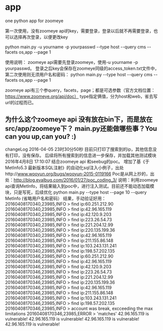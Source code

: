 # app
one python app for zoomeye

第一次使用，没有zoomeye api的key，需要登录，登录以后就不再需要登录，也可以选择再次登录，以便更改key

python main.py -u yourname -p yourpasswd --type host --query cms --facets os,app --page 1

使用说明：
  zoomeye api需要先登录zoomeye，使用-u yourname -p yourpasswd。
  登录之后key会保存在zoomeye同级的access_token.txt文件中，第二次使用则无须用户名和密码：
  python main.py --type host --query cms --facets os,app --page 1
  
  zoomeye api有三个参query，facets，page；都是可选参数（官方文档位置：https://www.zoomeye.org/api/doc）
  type指定俩值，分为host和web，省去写url的过程而已。
  
  为什么这个zoomeye api 没有放在bin下，而是放在src/app/zoomeye下？
  main.py还能做哪些事？You can you up,can you?  :)
-----------------------------------------------------------------------------------------------------
changeLog
  2016-04-05 23时30分50秒 目前只打印了搜索到的ip，其他信息没有打印，没有保存。
    后续将所有搜索到的信息进一步保存，并加载其他测试模块
  2016年4月8日 17:10:07 结合zoomeye api 和seebug的poc。
    增加了基《于MetInfo5.3 最新版本SQL注射》的自动化sql注入小例子，出处http://www.wooyun.org/bugs/wooyun-2015-0119166
    Poc是从网上抄的，出处：http://blog.evalbug.com/2016/01/27/poc_coding_3/
    说明：利用zoomeye api查询MetInfo，将结果输入到poc中，进行注入测试。目前还不能动态加载模块，只是写死，后续优化
      python main.py  --type host --page 10 --query MetInfo   (省略用户名和密码）
      结果，手动验证好用：
      20160408170340,23985,INFO > find ip:60.251.212.90
      20160408170340,23985,INFO > find ip:42.96.165.119
      20160408170340,23985,INFO > find ip:42.120.9.203
      20160408170340,23985,INFO > find ip:223.26.54.73
      20160408170340,23985,INFO > find ip:221.204.12.99
      20160408170340,23985,INFO > find ip:220.135.199.36
      20160408170340,23985,INFO > find ip:42.96.165.119
      20160408170340,23985,INFO > find ip:211.155.86.148
      20160408170340,23985,INFO > find ip:103.243.131.241
      20160408170340,23985,INFO > find ip:198.57.202.135
      20160408170346,23985,INFO > find ip:60.251.212.90
      20160408170346,23985,INFO > find ip:42.96.165.119
      20160408170346,23985,INFO > find ip:42.120.9.203
      20160408170346,23985,INFO > find ip:223.26.54.73
      20160408170346,23985,INFO > find ip:221.204.12.99
      20160408170346,23985,INFO > find ip:220.135.199.36
      20160408170346,23985,INFO > find ip:42.96.165.119
      20160408170346,23985,INFO > find ip:211.155.86.148
      20160408170346,23985,INFO > find ip:103.243.131.241
      20160408170346,23985,INFO > find ip:198.57.202.135
      20160408170346,23985,INFO > account was break, excceeding the max limitations
      20160408170346,23985,ERROR > 'matches'
      42.96.165.119 is vulnerable!
      42.96.165.119 is vulnerable!
      42.96.165.119 is vulnerable!
      42.96.165.119 is vulnerable!
